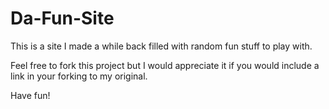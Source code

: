 Da-Fun-Site
===========

This is a site I made a while back filled with random fun stuff to play with.

Feel free to fork this project but I would appreciate it if you would include a link in your forking to my original.

Have fun!
